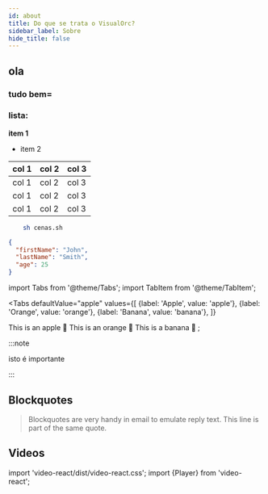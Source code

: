 ```yaml
---
id: about
title: Do que se trata o VisualOrc?
sidebar_label: Sobre
hide_title: false
---
```


## ola
### tudo bem=


### lista:

**item 1**
* item 2

| col 1 | col 2 | col 3
| - | - | - |
| col 1 | col 2 | col 3
| col 1 | col 2 | col 3
| col 1 | col 2 | col 3

```sh
    sh cenas.sh
```

```json
{
  "firstName": "John",
  "lastName": "Smith",
  "age": 25
}
```

import Tabs from '@theme/Tabs';
import TabItem from '@theme/TabItem';

<Tabs
  defaultValue="apple"
  values={[
    {label: 'Apple', value: 'apple'},
    {label: 'Orange', value: 'orange'},
    {label: 'Banana', value: 'banana'},
  ]}
  >
  <TabItem value="apple">This is an apple 🍎</TabItem>
  <TabItem value="orange">This is an orange 🍊</TabItem>
  <TabItem value="banana">This is a banana 🍌</TabItem>
</Tabs>;

:::note

isto é importante

:::

## Blockquotes

> Blockquotes are very handy in email to emulate reply text. This line is part of the same quote.


## Videos
import 'video-react/dist/video-react.css';
import {Player} from 'video-react';

<Player
  playsInline
  poster="/img/visualorc.svg"
  src="https://media.w3.org/2010/05/sintel/trailer_hd.mp4"
/>
